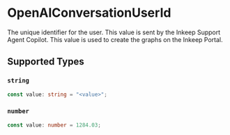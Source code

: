 # OpenAIConversationUserId

The unique identifier for the user. This value is sent by the Inkeep Support Agent Copilot. This value is used to create the graphs on the Inkeep Portal.


## Supported Types

### `string`

```typescript
const value: string = "<value>";
```

### `number`

```typescript
const value: number = 1284.03;
```

